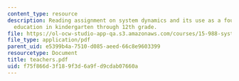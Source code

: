 ```yaml
---
content_type: resource
description: Reading assignment on system dynamics and its use as a foundation underlying
  education in kindergarten through 12th grade.
file: https://ol-ocw-studio-app-qa.s3.amazonaws.com/courses/15-988-system-dynamics-self-study-fall-1998-spring-1999/f75f866d3f189f3d6a9fd9cdab07660a_teachers.pdf
file_type: application/pdf
parent_uid: e5399b4a-7510-d085-aeed-66c8e9603399
resourcetype: Document
title: teachers.pdf
uid: f75f866d-3f18-9f3d-6a9f-d9cdab07660a
---
```


